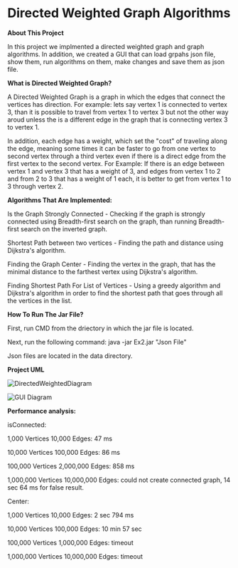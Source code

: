 # Directed Weighted Graph Algorithms
**About This Project**

In this project we implmented a directed weighted graph and graph algorithms. In addition, we created a GUI that can load grpahs json file, show them, run algorithms on them, make changes and save them as json file.

**What is Directed Weighted Graph?**

A Directed Weighted Graph is a graph in which the edges that connect the vertices has direction. For example: lets say vertex 1 is connected to vertex 3, than it is possible to travel from vertex 1 to vertex 3 but not the other way aroud unless the is a different edge in the graph that is connecting vertex 3 to vertex 1.

In addition, each edge has a weight, which set the "cost" of traveling along the edge, meaning some times it can be faster to go from one vertex to second vertex through a third vertex even if there is a direct edge from the first vertex to the second vertex. For Example: If there is an edge between vertex 1 and vertex 3 that has a weight of 3, and edges from vertex 1 to 2 and from 2 to 3 that has a weight of 1 each, it is better to get from vertex 1 to 3 through vertex 2.

**Algorithms That Are Implemented:**

Is the Graph Strongly Connected - Checking if the graph is strongly connected using Breadth-first search on the graph, than running Breadth-first search on the inverted graph.

Shortest Path between two vertices - Finding the path and distance using Dijkstra's algorithm.

Finding the Graph Center - Finding the vertex in the graph, that has the minimal distance to the farthest vertex using Dijkstra's algorithm.

Finding Shortest Path For List of Vertices - Using a greedy algorithm and Dijkstra's algorithm in order to find the shortest path that goes through all the vertices in the list.

**How To Run The Jar File?**

  First, run CMD from the driectory in which the jar file is located.

  Next, run the following command: java -jar Ex2.jar "Json File" 
  
  Json files are located in the data directory.
  
 
**Project UML**
  
![DirectedWeightedDiagram](https://user-images.githubusercontent.com/78217803/145467408-0bf84cc2-5bcd-4ba8-92b8-62a12266cbbf.jpeg)

![GUI Diagram](https://user-images.githubusercontent.com/78217803/145467424-23ffe92c-7804-4410-9148-8866a886b6d5.jpeg)

  
**Performance analysis:**

isConnected:

1,000 Vertices 10,000 Edges: 47 ms

10,000 Vertices 100,000 Edges: 86 ms

100,000 Vertices 2,000,000 Edges: 858 ms

1,000,000 Vertices 10,000,000 Edges: could not create connected graph, 14 sec 64 ms for false result.

Center:

1,000 Vertices 10,000 Edges: 2 sec 794 ms

10,000 Vertices 100,000 Edges: 10 min 57 sec

100,000 Vertices 1,000,000 Edges: timeout

1,000,000 Vertices 10,000,000 Edges: timeout
